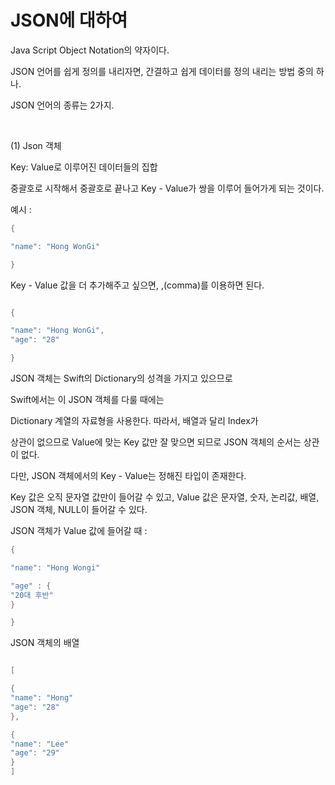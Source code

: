 JSON에 대하여
===

Java Script Object Notation의 약자이다.   

JSON 언어를 쉽게 정의를 내리자면, 간결하고 쉽게 데이터를 정의 내리는 방법 중의 하나.   

JSON 언어의 종류는 2가지.

</br>

(1) Json 객체

Key: Value로 이루어진 데이터들의 집합

중괄호로 시작해서 중괄호로 끝나고 Key - Value가 쌍을 이루어 들어가게 되는 것이다.   

예시 : 

```swift 
{

"name": "Hong WonGi"

}

```

Key - Value 값을 더 추가해주고 싶으면, ,(comma)를 이용하면 된다.   

```swift 

{

"name": "Hong WonGi",
"age": "28"

}

```

JSON 객체는 Swift의 Dictionary의 성격을 가지고 있으므로 

Swift에서는 이 JSON 객체를 다룰 때에는 

Dictionary 계열의 자료형을 사용한다. 따라서, 배열과 달리 Index가 

상관이 없으므로 Value에 맞는 Key 값만 잘 맞으면 되므로 JSON 객체의 순서는 상관이 없다. 

다만, JSON 객체에서의 Key - Value는 정해진 타입이 존재한다. 

Key 값은 오직 문자열 값만이 들어갈 수 있고, Value 값은 문자열, 숫자, 논리값, 배열, JSON 객체, NULL이 들어갈 수 있다. 

JSON 객체가 Value 값에 들어갈 때 :   

```swift 
{

"name": "Hong Wongi"

"age" : {
"20대 후반"
}

}
```

JSON 객체의 배열

```swift 

[

{
"name": "Hong"
"age": "28"
},

{
"name": "Lee"
"age": "29"
}
]
```
